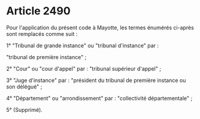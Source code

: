 # Article 2490

Pour l'application du présent code à Mayotte, les termes énumérés ci-après sont remplacés comme suit :

1° "Tribunal de grande instance" ou "tribunal d'instance" par :

"tribunal de première instance" ;

2° "Cour" ou "cour d'appel" par : "tribunal supérieur d'appel" ;

3° "Juge d'instance" par : "président du tribunal de première instance ou son délégué" ;

4° "Département" ou "arrondissement" par : "collectivité départementale" ;

5° (Supprimé).
